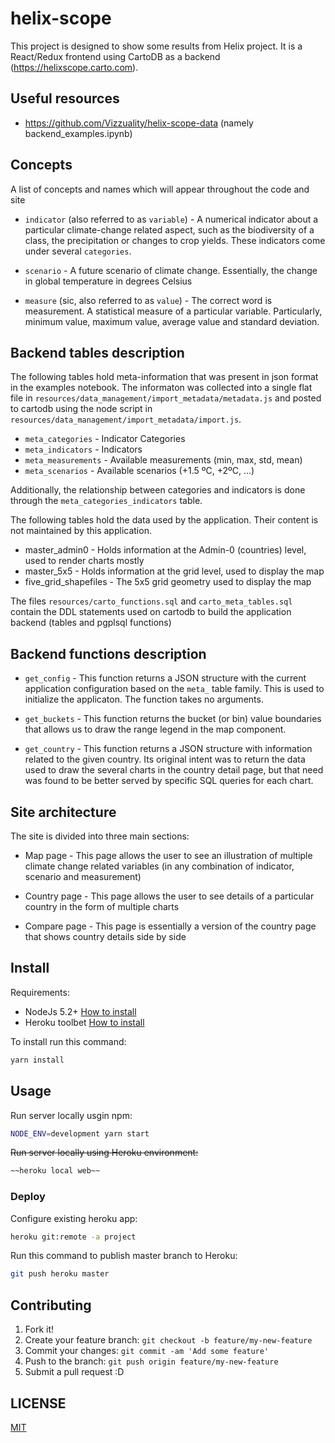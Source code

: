 # helix-scope

This project is designed to show some results from Helix project. It is a
React/Redux frontend using CartoDB as a backend (https://helixscope.carto.com).

## Useful resources

* https://github.com/Vizzuality/helix-scope-data (namely backend_examples.ipynb)

## Concepts

A list of concepts and names which will appear throughout the code and site

* `indicator` (also referred to as `variable`) - A numerical indicator about a particular climate-change related aspect, such as the biodiversity of a class, the precipitation or changes to crop yields. These indicators come under several `categories`.

* `scenario` - A future scenario of climate change. Essentially, the change in global temperature in degrees Celsius

* `measure` (sic, also referred to as `value`) - The correct word is measurement. A statistical measure of a particular variable. Particularly, minimum value, maximum value, average value and standard deviation.

## Backend tables description

The following tables hold meta-information that was present in json format
in the examples notebook. The informaton was collected into a single flat file
in `resources/data_management/import_metadata/metadata.js` and posted to cartodb
using the node script in `resources/data_management/import_metadata/import.js`.

* `meta_categories` - Indicator Categories
* `meta_indicators` - Indicators
* `meta_measurements` - Available measurements (min, max, std, mean)
* `meta_scenarios` - Available scenarios (+1.5 ºC, +2ºC, ...)

Additionally, the relationship between categories and indicators is done through
the `meta_categories_indicators` table.

The following tables hold the data used by the application. Their content is not
maintained by this application.

* master_admin0 - Holds information at the Admin-0 (countries) level, used to render charts mostly
* master_5x5 - Holds information at the grid level, used to display the map
* five_grid_shapefiles - The 5x5 grid geometry used to display the map

The files `resources/carto_functions.sql` and `carto_meta_tables.sql` contain the DDL statements
used on cartodb to build the application backend (tables and pgplsql functions)

## Backend functions description

* `get_config` - This function returns a JSON structure with the current
application configuration based on the `meta_` table family. This is used to
initialize the applicaton. The function takes no arguments.

* `get_buckets` - This function returns the bucket (or bin) value boundaries
that allows us to draw the range legend in the map component.

* `get_country` - This function returns a JSON structure with information related to the given country. Its original intent was to return the data used to draw the several charts in the country detail page, but that need was found to be better served by specific SQL queries for each chart.

## Site architecture

The site is divided into three main sections:

* Map page - This page allows the user to see an illustration of multiple climate change related variables (in any combination of indicator, scenario and measurement)

* Country page - This page allows the user to see details of a particular country in the form of multiple charts

* Compare page - This page is essentially a version of the country page that shows country details side by side

## Install

Requirements:

* NodeJs 5.2+ [How to install](https://nodejs.org/download/)
* Heroku toolbet [How to install](https://toolbelt.heroku.com)

To install run this command:

```bash
yarn install
```

## Usage

Run server locally usgin npm:

```bash
NODE_ENV=development yarn start
```

~~Run server locally using Heroku environment:~~

```bash
~~heroku local web~~
```

### Deploy

Configure existing heroku app:

```bash
heroku git:remote -a project
```

Run this command to publish master branch to Heroku:

```bash
git push heroku master
```

## Contributing

1. Fork it!
2. Create your feature branch: `git checkout -b feature/my-new-feature`
3. Commit your changes: `git commit -am 'Add some feature'`
4. Push to the branch: `git push origin feature/my-new-feature`
5. Submit a pull request :D


## LICENSE

[MIT](LICENSE)
